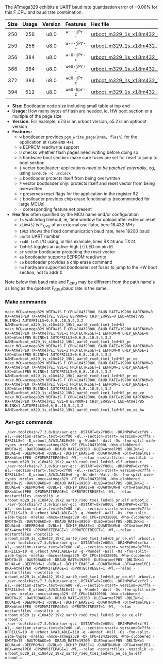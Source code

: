 The ATmega329 exhibits a UART baud rate quantisation error of +0.00% for this F_CPU and baud rate combination.

|Size|Usage|Version|Features|Hex file|
|:-:|:-:|:-:|:-:|:--|
|250|256|u8.0|`w---jPr--`|[urboot_m329_1s_x18m432_19k2_uart0_rxe0_txe1_led+b5.hex](https://raw.githubusercontent.com/stefanrueger/urboot.hex/main/mcus/atmega329/watchdog_1_s/external_oscillator_x/18m432000_hz/%2B%2B19k2_baud/uart0_rxe0_txe1/led%2Bb5/urboot_m329_1s_x18m432_19k2_uart0_rxe0_txe1_led%2Bb5.hex)|
|250|256|u8.0|`w---jPr--`|[urboot_m329_1s_x18m432_19k2_uart0_rxe0_txe1_led+b5_pr.hex](https://raw.githubusercontent.com/stefanrueger/urboot.hex/main/mcus/atmega329/watchdog_1_s/external_oscillator_x/18m432000_hz/%2B%2B19k2_baud/uart0_rxe0_txe1/led%2Bb5/urboot_m329_1s_x18m432_19k2_uart0_rxe0_txe1_led%2Bb5_pr.hex)|
|356|384|u8.0|`w-U-jPr-c`|[urboot_m329_1s_x18m432_19k2_uart0_rxe0_txe1_led+b5_pr_ce.hex](https://raw.githubusercontent.com/stefanrueger/urboot.hex/main/mcus/atmega329/watchdog_1_s/external_oscillator_x/18m432000_hz/%2B%2B19k2_baud/uart0_rxe0_txe1/led%2Bb5/urboot_m329_1s_x18m432_19k2_uart0_rxe0_txe1_led%2Bb5_pr_ce.hex)|
|366|384|u8.0|`weU-jPr--`|[urboot_m329_1s_x18m432_19k2_uart0_rxe0_txe1_led+b5_pr_ee.hex](https://raw.githubusercontent.com/stefanrueger/urboot.hex/main/mcus/atmega329/watchdog_1_s/external_oscillator_x/18m432000_hz/%2B%2B19k2_baud/uart0_rxe0_txe1/led%2Bb5/urboot_m329_1s_x18m432_19k2_uart0_rxe0_txe1_led%2Bb5_pr_ee.hex)|
|372|384|u8.0|`weU-jPr-c`|[urboot_m329_1s_x18m432_19k2_uart0_rxe0_txe1_led+b5_pr_ee_ce.hex](https://raw.githubusercontent.com/stefanrueger/urboot.hex/main/mcus/atmega329/watchdog_1_s/external_oscillator_x/18m432000_hz/%2B%2B19k2_baud/uart0_rxe0_txe1/led%2Bb5/urboot_m329_1s_x18m432_19k2_uart0_rxe0_txe1_led%2Bb5_pr_ee_ce.hex)|
|394|512|u8.0|`weU-hpr-c`|[urboot_m329_1s_x18m432_19k2_uart0_rxe0_txe1_led+b5_ee_ce_hw.hex](https://raw.githubusercontent.com/stefanrueger/urboot.hex/main/mcus/atmega329/watchdog_1_s/external_oscillator_x/18m432000_hz/%2B%2B19k2_baud/uart0_rxe0_txe1/led%2Bb5/urboot_m329_1s_x18m432_19k2_uart0_rxe0_txe1_led%2Bb5_ee_ce_hw.hex)|

- **Size:** Bootloader code size including small table at top end
- **Usage:** How many bytes of flash are needed, ie, HW boot section or a multiple of the page size
- **Version:** For example, u7.6 is an urboot version, o5.2 is an optiboot version
- **Features:**
  + `w` bootloader provides `pgm_write_page(sram, flash)` for the application at `FLASHEND-4+1`
  + `e` EEPROM read/write support
  + `U` checks whether flash pages need writing before doing so
  + `h` hardware boot section: make sure fuses are set for reset to jump to boot section
  + `j` vector bootloader: applications *need to be patched externally*, eg, using `avrdude -c urclock`
  + `p` bootloader protects itself from being overwritten
  + `P` vector bootloader only: protects itself and reset vector from being overwritten
  + `r` preserves reset flags for the application in the register R2
  + `c` bootloader provides chip erase functionality (recommended for large MCUs)
  + `-` corresponding feature not present
- **Hex file:** often qualified by the MCU name and/or configuration
  + `1s` watchdog timeout, ie, time window for upload after external reset
  + `x18m432` is F<sub>CPU</sub> of an external oscillator, here 18.432 MHz
  + `19k2` shows the fixed communication baud rate, here 19200 baud
  + `uart0` UART number
  + `rxd0 txd1` I/O using, in this example, lines RX `D0` and TX `D1`
  + `led+b5` toggles an active-high (`+`) LED on pin `B5`
  + `pr` vector bootloader protecting the reset vector
  + `ee` bootloader supports EEPROM read/write
  + `ce` bootloader provides a chip erase command
  + `hw` hardware supported bootloader: set fuses to jump to the HW boot section, not to addr 0


Note below that baud rate and F<sub>CPU</sub> may be different from the path name's as long as the quotient F<sub>CPU</sub>/baud rate is the same.

### Make commands
```
make MCU=atmega329 WDTO=1S F_CPU=18432000L BAUD_RATE=19200 UARTNUM=0 RX=AtmelPE0 TX=AtmelPE1 VBL=1 EEPROM=0 CHIP_ERASE=0 LED=AtmelPB5 BLINK=1 AUTOFRILLS=0,6,8..10,5,4,3,2 NAME=urboot_m329_1s_x18m432_19k2_uart0_rxe0_txe1_led+b5
make MCU=atmega329 WDTO=1S F_CPU=18432000L BAUD_RATE=19200 UARTNUM=0 RX=AtmelPE0 TX=AtmelPE1 VBL=1 PROTECTRESET=1 EEPROM=0 CHIP_ERASE=0 LED=AtmelPB5 BLINK=1 AUTOFRILLS=0,6,8..10,5,4,3,2 NAME=urboot_m329_1s_x18m432_19k2_uart0_rxe0_txe1_led+b5_pr
make MCU=atmega329 WDTO=1S F_CPU=18432000L BAUD_RATE=19200 UARTNUM=0 RX=AtmelPE0 TX=AtmelPE1 VBL=1 PROTECTRESET=1 EEPROM=0 CHIP_ERASE=1 LED=AtmelPB5 BLINK=1 AUTOFRILLS=0,6,8..10,5,4,3,2 NAME=urboot_m329_1s_x18m432_19k2_uart0_rxe0_txe1_led+b5_pr_ce
make MCU=atmega329 WDTO=1S F_CPU=18432000L BAUD_RATE=19200 UARTNUM=0 RX=AtmelPE0 TX=AtmelPE1 VBL=1 PROTECTRESET=1 EEPROM=1 CHIP_ERASE=0 LED=AtmelPB5 BLINK=1 AUTOFRILLS=0,6,8..10,5,4,3,2 NAME=urboot_m329_1s_x18m432_19k2_uart0_rxe0_txe1_led+b5_pr_ee
make MCU=atmega329 WDTO=1S F_CPU=18432000L BAUD_RATE=19200 UARTNUM=0 RX=AtmelPE0 TX=AtmelPE1 VBL=1 PROTECTRESET=1 EEPROM=1 CHIP_ERASE=1 LED=AtmelPB5 BLINK=1 AUTOFRILLS=0,6,8..10,5,4,3,2 NAME=urboot_m329_1s_x18m432_19k2_uart0_rxe0_txe1_led+b5_pr_ee_ce
make MCU=atmega329 WDTO=1S F_CPU=18432000L BAUD_RATE=19200 UARTNUM=0 RX=AtmelPE0 TX=AtmelPE1 VBL=0 EEPROM=1 CHIP_ERASE=1 LED=AtmelPB5 BLINK=1 AUTOFRILLS=0,6,8..10,5,4,3,2 NAME=urboot_m329_1s_x18m432_19k2_uart0_rxe0_txe1_led+b5_ee_ce_hw
```

### Avr-gcc commands
```
./avr-toolchain/7.3.0/bin/avr-gcc -DSTART=0x7f00UL -DRJMPWP=0xcfd9 -Wl,--section-start=.text=0x7f00 -Wl,--section-start=.version=0x7ffa -DFRILLS=4 -D_urboot_AVAILABLE=20 -g -Wundef -Wall -Os -fno-split-wide-types -mrelax -mmcu=atmega329 -DF_CPU=18432000L -Wno-clobbered -DWDTO=1S -DAUTOBAUD=0 -DBAUD_RATE=19200 -DLED=AtmelPB5 -DBLINK=1 -DDUAL=0 -DEEPROM=0 -DVBL=1 -DCHIP_ERASE=0 -DUARTNUM=0 -DTX=AtmelPE1 -DRX=AtmelPE0 -DPGMWRITEPAGE=1 -Wl,--relax -nostartfiles -nostdlib -o urboot_m329_1s_x18m432_19k2_uart0_rxe0_txe1_led+b5.elf urboot.c
./avr-toolchain/7.3.0/bin/avr-gcc -DSTART=0x7f00UL -DRJMPWP=0xcfd9 -Wl,--section-start=.text=0x7f00 -Wl,--section-start=.version=0x7ffa -DFRILLS=4 -D_urboot_AVAILABLE=6 -g -Wundef -Wall -Os -fno-split-wide-types -mrelax -mmcu=atmega329 -DF_CPU=18432000L -Wno-clobbered -DWDTO=1S -DAUTOBAUD=0 -DBAUD_RATE=19200 -DLED=AtmelPB5 -DBLINK=1 -DDUAL=0 -DEEPROM=0 -DVBL=1 -DCHIP_ERASE=0 -DUARTNUM=0 -DTX=AtmelPE1 -DRX=AtmelPE0 -DPGMWRITEPAGE=1 -DPROTECTRESET=1 -Wl,--relax -nostartfiles -nostdlib -o urboot_m329_1s_x18m432_19k2_uart0_rxe0_txe1_led+b5_pr.elf urboot.c
./avr-toolchain/7.3.0/bin/avr-gcc -DSTART=0x7e80UL -DRJMPWP=0xcfb5 -Wl,--section-start=.text=0x7e80 -Wl,--section-start=.version=0x7ffa -DFRILLS=10 -D_urboot_AVAILABLE=28 -g -Wundef -Wall -Os -fno-split-wide-types -mrelax -mmcu=atmega329 -DF_CPU=18432000L -Wno-clobbered -DWDTO=1S -DAUTOBAUD=0 -DBAUD_RATE=19200 -DLED=AtmelPB5 -DBLINK=1 -DDUAL=0 -DEEPROM=0 -DVBL=1 -DCHIP_ERASE=1 -DUARTNUM=0 -DTX=AtmelPE1 -DRX=AtmelPE0 -DPGMWRITEPAGE=1 -DPROTECTRESET=1 -Wl,--relax -nostartfiles -nostdlib -o urboot_m329_1s_x18m432_19k2_uart0_rxe0_txe1_led+b5_pr_ce.elf urboot.c
./avr-toolchain/7.3.0/bin/avr-gcc -DSTART=0x7e80UL -DRJMPWP=0xcfba -Wl,--section-start=.text=0x7e80 -Wl,--section-start=.version=0x7ffa -DFRILLS=10 -D_urboot_AVAILABLE=18 -g -Wundef -Wall -Os -fno-split-wide-types -mrelax -mmcu=atmega329 -DF_CPU=18432000L -Wno-clobbered -DWDTO=1S -DAUTOBAUD=0 -DBAUD_RATE=19200 -DLED=AtmelPB5 -DBLINK=1 -DDUAL=0 -DEEPROM=1 -DVBL=1 -DCHIP_ERASE=0 -DUARTNUM=0 -DTX=AtmelPE1 -DRX=AtmelPE0 -DPGMWRITEPAGE=1 -DPROTECTRESET=1 -Wl,--relax -nostartfiles -nostdlib -o urboot_m329_1s_x18m432_19k2_uart0_rxe0_txe1_led+b5_pr_ee.elf urboot.c
./avr-toolchain/7.3.0/bin/avr-gcc -DSTART=0x7e80UL -DRJMPWP=0xcfc7 -Wl,--section-start=.text=0x7e80 -Wl,--section-start=.version=0x7ffa -DFRILLS=6 -D_urboot_AVAILABLE=12 -g -Wundef -Wall -Os -fno-split-wide-types -mrelax -mmcu=atmega329 -DF_CPU=18432000L -Wno-clobbered -DWDTO=1S -DAUTOBAUD=0 -DBAUD_RATE=19200 -DLED=AtmelPB5 -DBLINK=1 -DDUAL=0 -DEEPROM=1 -DVBL=1 -DCHIP_ERASE=1 -DUARTNUM=0 -DTX=AtmelPE1 -DRX=AtmelPE0 -DPGMWRITEPAGE=1 -DPROTECTRESET=1 -Wl,--relax -nostartfiles -nostdlib -o urboot_m329_1s_x18m432_19k2_uart0_rxe0_txe1_led+b5_pr_ee_ce.elf urboot.c
./avr-toolchain/7.3.0/bin/avr-gcc -DSTART=0x7e00UL -DRJMPWP=0xcf91 -Wl,--section-start=.text=0x7e00 -Wl,--section-start=.version=0x7ffa -DFRILLS=10 -D_urboot_AVAILABLE=118 -g -Wundef -Wall -Os -fno-split-wide-types -mrelax -mmcu=atmega329 -DF_CPU=18432000L -Wno-clobbered -DWDTO=1S -DAUTOBAUD=0 -DBAUD_RATE=19200 -DLED=AtmelPB5 -DBLINK=1 -DDUAL=0 -DEEPROM=1 -DVBL=0 -DCHIP_ERASE=1 -DUARTNUM=0 -DTX=AtmelPE1 -DRX=AtmelPE0 -DPGMWRITEPAGE=1 -Wl,--relax -nostartfiles -nostdlib -o urboot_m329_1s_x18m432_19k2_uart0_rxe0_txe1_led+b5_ee_ce_hw.elf urboot.c
```

